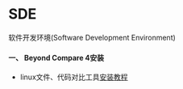 # SDE
软件开发环境(Software Development Environment)

#### 一、 Beyond Compare 4安装 
- linux文件、代码对比工具[安装教程](https://github.com/erxiaowang417/SDE/tree/main/Beyond%20Compare%204) 
    

